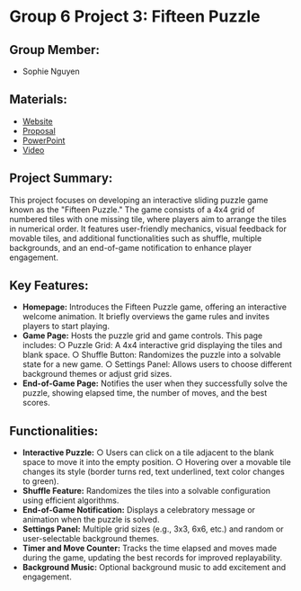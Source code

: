 # Group 6 Project 3: Fifteen Puzzle

## Group Member:

- Sophie Nguyen

## Materials:

- [Website](https://codd.cs.gsu.edu/~nnguyen177/MyWebPro/Project3/objective-c/index.html)
- [Proposal](https://drive.google.com/file/d/1MJOc_1o9nvO8rTBhJcKigGro_y3cSWbS/view?usp=sharing)
- [PowerPoint](https://docs.google.com/presentation/d/1gCV34ijYuw9ZymO9bP8dZkjKEJym_8wf/edit?usp=sharing&ouid=115868471783120857845&rtpof=true&sd=true)
- [Video]()

## Project Summary:

This project focuses on developing an interactive sliding puzzle game known as the "Fifteen Puzzle." The game consists of a 4x4 grid of numbered tiles with one missing tile, where players aim to arrange the tiles in numerical order. It features user-friendly mechanics, visual feedback for movable tiles, and additional functionalities such as shuffle, multiple backgrounds, and an end-of-game notification to enhance player engagement.

## Key Features:

- **Homepage:** Introduces the Fifteen Puzzle game, offering an interactive welcome animation. It briefly overviews the game rules and invites players to start playing.
- **Game Page:** Hosts the puzzle grid and game controls. This page includes:
  ○ Puzzle Grid: A 4x4 interactive grid displaying the tiles and blank space.
  ○ Shuffle Button: Randomizes the puzzle into a solvable state for a new game.
  ○ Settings Panel: Allows users to choose different background themes or adjust grid sizes.
- **End-of-Game Page:** Notifies the user when they successfully solve the puzzle, showing elapsed time, the number of moves, and the best scores.

## Functionalities:

- **Interactive Puzzle:**
  ○ Users can click on a tile adjacent to the blank space to move it into the empty position.
  ○ Hovering over a movable tile changes its style (border turns red, text underlined, text color changes to green).
- **Shuffle Feature:** Randomizes the tiles into a solvable configuration using efficient algorithms.
- **End-of-Game Notification:** Displays a celebratory message or animation when the puzzle is solved.
- **Settings Panel:** Multiple grid sizes (e.g., 3x3, 6x6, etc.) and random or user-selectable background themes.
- **Timer and Move Counter:** Tracks the time elapsed and moves made during the game, updating the best records for improved replayability.
- **Background Music:** Optional background music to add excitement and engagement.
